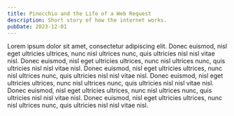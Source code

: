 ```yaml
---
title: Pinocchio and the Life of a Web Request
description: Short story of how the internet works.
pubDate: 2023-12-01
---
```


Lorem ipsum dolor sit amet, consectetur adipiscing elit. Donec euismod, nisl eget ultricies ultrices, nunc nisl ultrices nunc, quis ultricies nisl nisl vitae nisl. Donec euismod, nisl eget ultricies ultrices, nunc nisl ultrices nunc, quis ultricies nisl nisl vitae nisl. Donec euismod, nisl eget ultricies ultrices, nunc nisl ultrices nunc, quis ultricies nisl nisl vitae nisl. Donec euismod, nisl eget ultricies ultrices, nunc nisl ultrices nunc, quis ultricies nisl nisl vitae nisl. Donec euismod, nisl eget ultricies ultrices, nunc nisl ultrices nunc, quis ultricies nisl nisl vitae nisl. Donec euismod, nisl eget ultricies ultrices, nunc nisl ultrices nunc, quis ultricies nisl nisl vitae nisl.
